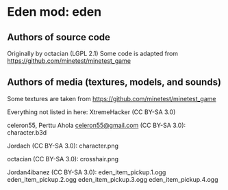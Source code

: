 Eden mod: eden
================

Authors of source code
----------------------
Originally by octacian (LGPL 2.1)
Some code is adapted from https://github.com/minetest/minetest_game

Authors of media (textures, models, and sounds)
-----------------------------------------------
Some textures are taken from https://github.com/minetest/minetest_game

Everything not listed in here:
XtremeHacker (CC BY-SA 3.0)

celeron55, Perttu Ahola <celeron55@gmail.com> (CC BY-SA 3.0):
	character.b3d

Jordach (CC BY-SA 3.0):
	character.png

octacian (CC BY-SA 3.0):
	crosshair.png

Jordan4ibanez (CC BY-SA 3.0):
	eden_item_pickup.1.ogg
	eden_item_pickup.2.ogg
	eden_item_pickup.3.ogg
	eden_item_pickup.4.ogg
